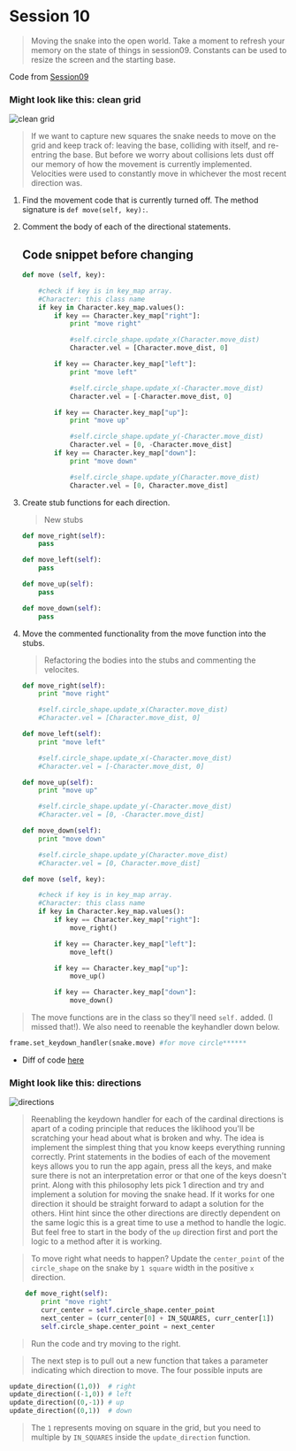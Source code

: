 # Session 10
> Moving the snake into the open world. Take a moment to refresh your memory on the state of things in session09.
Constants can be used to resize the screen and the starting base.

Code from [Session09](https://raw.githubusercontent.com/bellcodo/creating-cliq/master/src/session09/splix.io)

### Might look like this: clean grid
![clean grid](https://drive.google.com/uc?export=download&id=0B3SFnARVIcGLbTM4LXBVVXpPcjA)

> If we want to capture new squares the snake needs to move on the grid and keep track of: leaving the base, colliding with itself, and re-entring the base. But before we worry about collisions lets dust off our memory of how the movement is currently implemented. Velocities were used to constantly move in whichever the most recent direction was. 

1. Find the movement code that is currently turned off. The method signature is `def move(self, key):`.
2. Comment the body of each of the directional statements.

	## Code snippet before changing
	```python
    def move (self, key):

		#check if key is in key_map array. 
		#Character: this class name
		if key in Character.key_map.values():
			if key == Character.key_map["right"]:
				print "move right"

				#self.circle_shape.update_x(Character.move_dist)
				Character.vel = [Character.move_dist, 0]

			if key == Character.key_map["left"]:
				print "move left"

				#self.circle_shape.update_x(-Character.move_dist)    
				Character.vel = [-Character.move_dist, 0]

			if key == Character.key_map["up"]:
				print "move up"

				#self.circle_shape.update_y(-Character.move_dist)
				Character.vel = [0, -Character.move_dist]
			if key == Character.key_map["down"]:
				print "move down"

				#self.circle_shape.update_y(Character.move_dist)
				Character.vel = [0, Character.move_dist]

	```
3. Create stub functions for each direction.

	> New stubs

	```python
	def move_right(self):
		pass

	def move_left(self):
		pass

	def move_up(self):
		pass

	def move_down(self):
		pass
	```
4. Move the commented functionality from the move function into the stubs.
	
	> Refactoring the bodies into the stubs and commenting the velocites.

	```python
	def move_right(self):
		print "move right"

		#self.circle_shape.update_x(Character.move_dist)
		#Character.vel = [Character.move_dist, 0]

	def move_left(self):
		print "move left"

		#self.circle_shape.update_x(-Character.move_dist)    
		#Character.vel = [-Character.move_dist, 0]

	def move_up(self):
		print "move up"

		#self.circle_shape.update_y(-Character.move_dist)
		#Character.vel = [0, -Character.move_dist]

	def move_down(self):
		print "move down"

		#self.circle_shape.update_y(Character.move_dist)
		#Character.vel = [0, Character.move_dist]

	def move (self, key):

		#check if key is in key_map array. 
		#Character: this class name
		if key in Character.key_map.values():
			if key == Character.key_map["right"]:
				move_right()

			if key == Character.key_map["left"]:
				move_left()

			if key == Character.key_map["up"]:
				move_up()

			if key == Character.key_map["down"]:
				move_down()
	```
> The move functions are in the class so they'll need `self.` added. (I missed that!). We also need to reenable the keyhandler down below.

```python
frame.set_keydown_handler(snake.move) #for move circle******
```

* Diff of code [here](https://github.com/bellcodo/creating-cliq/commit/a79a4b4b51b99102cd5fc12842fabaf615340b6f)

### Might look like this: directions
![directions](https://drive.google.com/uc?export=download&id=0B3SFnARVIcGLNGsxdHpCWVFSNXc)

> Reenabling the keydown handler for each of the cardinal directions is apart of a coding principle that reduces the liklihood you'll be scratching your head about what is broken and why. The idea is implement the simplest thing that you know keeps everything running correctly. Print statements in the bodies of each of the movement keys allows you to run the app again, press all the keys, and make sure there is not an interpretation error or that one of the keys doesn't print. Along with this philosophy lets pick 1 direction and try and implement a solution for moving the snake head. If it works for one direction it should be straight forward to adapt a solution for the others. Hint hint since the other directions are directly dependent on the same logic this is a great time to use a method to handle the logic. But feel free to start in the body of the `up` direction first and port the logic to a method after it is working.

> To move right what needs to happen? Update the `center_point` of the `circle_shape` on the snake by `1 square` width in the positive `x` direction.

```python
    def move_right(self):
        print "move right"
        curr_center = self.circle_shape.center_point
        next_center = (curr_center[0] + IN_SQUARES, curr_center[1])
        self.circle_shape.center_point = next_center
```

> Run the code and try moving to the right.

> The next step is to pull out a new function that takes a parameter indicating which direction to move. The four possible inputs are

```python
update_direction((1,0))  # right
update_direction((-1,0)) # left
update_direction((0,-1)) # up
update_direction((0,1))  # down
```

> The `1` represents moving on square in the grid, but you need to multiple by `IN_SQUARES` inside the `update_direction` function. 
